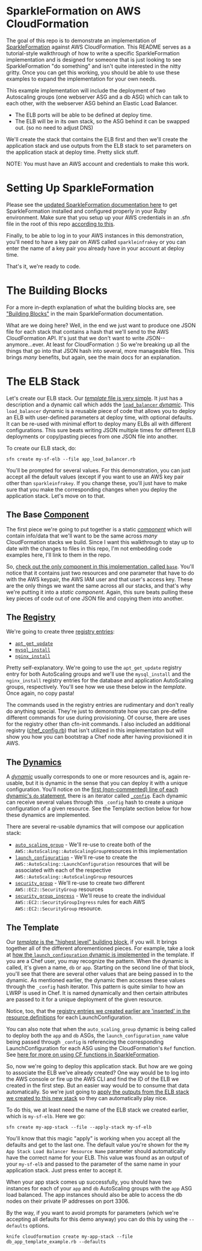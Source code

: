 SparkleFormation on AWS CloudFormation
====================
The goal of this repo is to demonstrate an implementation of [SparkleFormation](https://github.com/sparkleformation/sparkle_formation) against AWS CloudFormation. This README serves as a tutorial-style walkthrough of how to write a specific SparkleFormation implementation and is designed for someone that is just looking to see SparkleFormation "do something" and isn't quite interested in the nitty gritty. Once you can get this working, you should be able to use these examples to expand the implementation for your own needs.

This example implementation will include the deployment of two Autoscaling groups (one webserver ASG and a db ASG) which can talk to each other, with the webserver ASG behind an Elastic Load Balancer.

* The ELB ports will be able to be defined at deploy time.
* The ELB will be in its own stack, so the ASG behind it can be swapped out. (so no need to adjust DNS)

We'll create the stack that contains the ELB first and then we'll create the application stack and use outputs from the ELB stack to set parameters on the application stack at deploy time. Pretty slick stuff.

NOTE: You must have an AWS account and credentials to make this work.

# Setting Up SparkleFormation
Please see the [updated SparkleFormation documentation here](http://www.sparkleformation.io/docs/guides/getting-started.html#requirements) to get SparkleFormation installed and configured properly in your Ruby environment. Make sure that you setup up your AWS credentials in an .sfn file in the root of this repo [according to this](http://www.sparkleformation.io/docs/guides/getting-started.html#configuration). 

Finally, to be able to log in to your AWS instances in this demonstration, you'll need to have a key pair on AWS called `sparkleinfrakey` or you can enter the name of a key pair you already have in your account at deploy time.

That's it, we're ready to code.

# The Building Blocks
For a more in-depth explanation of what the building blocks are, see ["Building Blocks"](http://www.sparkleformation.io/docs/sparkle_formation/building-blocks.html) in the main SparkleFormation documentation.

What are we doing here? Well, in the end we just want to produce one JSON file for each stack that contains a hash that we'll send to the AWS CloudFormation API. It's just that we don't want to write JSON--anymore...ever. At least for CloudFormation :) So we're breaking up all the things that go into that JSON hash into several, more manageable files. This brings *many* benefits, but again, see the main docs for an explanation.

# The ELB Stack

Let's create our ELB stack. Our [*template* file is very simple](sparkleformation/code_examples/app_load_balancer.rb). It just has a description and a dynamic call which adds the [`load_balancer` *dynamic*](sparkleformation/dynamics/load_balancer.rb). This `load_balancer` dynamic is a reusable piece of code that allows you to deploy an ELB with user-defined parameters at deploy time, with optional defaults. It can be re-used with minimal effort to deploy many ELBs all with different configurations. This sure beats writing JSON multiple times for different ELB deployments or copy/pasting pieces from one JSON file into another.

To create our ELB stack, do:

```
sfn create my-sf-elb --file app_load_balancer.rb
```

You'll be prompted for several values. For this demonstration, you can just accept all the default values (except if you want to use an AWS key pair other than `sparkleinfrakey`. If you change these, you'll just have to make sure that you make the corresponding changes when you deploy the application stack. Let's move on to that.

## The Base [Component](http://www.sparkleformation.io/docs/sparkle_formation/building-blocks.html#components)
The first piece we're going to put together is a static [*component*](http://www.sparkleformation.io/docs/sparkle_formation/building-blocks.html#components) which will contain info/data that we'll want to be the same across _many_ CloudFormation stacks we build. Since I want this walkthrough to stay up to date with the changes to files in this repo, I'm not embedding code examples here, I'll link to them in the repo.

So, [check out the only component in this implementation, called `base`](sparkleformation/components/base.rb). You'll notice that it contains just two resources and one parameter that have to do with the AWS keypair, the AWS IAM user and that user's access key. These are the only things we want the same across all our stacks, and that's why we're putting it into a _static *component*_. Again, this sure beats pulling these key pieces of code out of one JSON file and copying them into another.

## The [Registry](https://github.com/sparkleformation/sparkle_formation/blob/master/docs/building-blocks.md#registries)
We're going to create three [registry entries](http://www.sparkleformation.io/docs/sparkle_formation/building-blocks.html#registry):

* [`apt_get_update`](sparkleformation/registry/apt_get_update.rb)
* [`mysql_install`](sparkleformation/registry/mysql_install.rb)
* [`nginx_install`](sparkleformation/registry/nginx_install.rb)

Pretty self-explanatory. We're going to use the `apt_get_update` registry entry for both AutoScaling groups and we'll use the `mysql_install` and the `nginx_install` registry entries for the database and application AutoScaling groups, respectively. You'll see how we use these below in the *template*. Once again, no copy pasta!

The commands used in the registry entries are rudimentary and don't really do anything special. They're just to demonstrate how you can pre-define different commands for use during provisioning. Of course, there are uses for the registry other than cfn-init commands. I also included an additional registry ([chef_config.rb](https://github.com/aimtheory/sparkleformation-demo/blob/master/sparkleformation/registry/chef_config.rb)) that isn't utilized in this implementation but will show you how you can bootstrap a Chef node after having provisioned it in AWS.

## The [Dynamics](http://www.sparkleformation.io/docs/sparkle_formation/building-blocks.html#dynamics)
A [*dynamic*](http://www.sparkleformation.io/docs/sparkle_formation/building-blocks.html#dynamics) usually corresponds to one or more resources and is, again re-usable, but it is dynamic in the sense that you can deploy it with a unique configuration. You'll notice on the [first (non-commented) line of each dynamic's `do` statement](sparkleformation/dynamics/auto_scaling_group.rb#L13), there is an iterator called [`_config`](http://www.sparkleformation.io/docs/sparkle_formation/building-blocks.html#dynamics). Each dynamic can receive several values through this `_config` hash to create a unique configuration of a given resource. See the Template section below for how these dynamics are implemented.

There are several re-usable dynamics that will compose our application stack:

* [`auto_scaling_group`](sparkleformation/dynamics/auto_scaling_group.rb) - We'll re-use to create both of the `AWS::AutoScaling::AutoScalingGroup`resources in this implementation
* [`launch_configuration`](sparkleformation/dynamics/launch_configuration.rb) - We'll re-use to create the `AWS::AutoScaling::LaunchConfiguration` resources that will be associated with each of the respective `AWS::AutoScaling::AutoScalingGroup` resources
* [`security_group`](formation/dynamics/security_group.rb) - We'll re-use to create two different `AWS::EC2::SecurityGroup` resources
* [`security_group_ingress`](formation/dynamics/security_group_ingress.rb) - We'll reuse to create the individual `AWS::EC2::SecurityGroupIngress` rules for each AWS `AWS::EC2::SecurityGroup` resource.

## The Template
Our [*template* is the "highest level" building block](sparkleformation/code_examples/db_app_template_example.rb), if you will. It brings together all of the different aforementioned pieces. For example, take a look at [how the `launch_configuration` dynamic is implemented](sparkleformation/db_app_template_example.rb#L39) in the template. If you are a Chef user, you may recognize the pattern. When the dynamic is called, it's given a name, `db` or `app`. Starting on the second line of that block, you'll see that there are several other values that are being passed in to the dynamic. As mentioned earlier, the dynamic then accesses these values through the `_config` hash iterator. This pattern is quite similar to how an LWRP is used in Chef. It is named dynamically and then certain attributes are passed to it for a unique deployment of the given resource.

Notice, too, that the [registry entries we created earlier are 'inserted' in the resource definitions](sparkleformation/db_app_template_example.rb#L47) for each LaunchConfiguration.

You can also note that when the `auto_scaling_group` dynamic is being called to deploy both the `app` and `db` ASGs, the `launch_configuration_name` value being passed through `_config` is referencing the corresponding LaunchConfiguration for each ASG using the CloudFormation's `Ref` function. See [here for more on using CF functions in SparkleFormation](http://www.sparkleformation.io/docs/sparkle_formation/helper-methods.html#provider-specific-helpers).

So, now we're going to deploy this application stack. But how are we going to associate the ELB we've already created? One way would be to log into the AWS console or fire up the AWS CLI and find the ID of the ELB we created in the first step. But an easier way would be to consume that data automatically. So we're just going to [apply the outputs from the ELB stack we created to this new stack](http://www.sparkleformation.io/docs/sfn/commands.html#lifecycle-commands) so they can automatically play nice.

To do this, we at least need the name of the ELB stack we created earlier, which is `my-sf-elb`. Here we go:

```
sfn create my-app-stack --file --apply-stack my-sf-elb
```

You'll know that this magic "apply" is working when you accept all the defaults and get to the last one. The default value you're shown for the `My App Stack Load Balancer Resource Name` parameter should automatically have the correct name for your ELB. This value was found as an output of your `my-sf-elb` and passed to the parameter of the same name in your application stack. Just press enter to accept it. 

When your app stack comes up successfully, you should have two instances for each of your `app` and `db` AutoScaling groups with the `app` ASG load balanced. The app instances should also be able to access the db nodes on their private IP addresses on port 3306.

By the way, if you want to avoid prompts for parameters (which we're accepting all defaults for this demo anyway) you can do this by using the `--defaults` options.

```
knife cloudformation create my-app-stack --file db_app_template_example.rb --defaults
```

